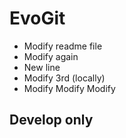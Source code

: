 # EvoGit

- Modify readme file 
- Modify again
- New line
- Modify 3rd (locally)
- Modify Modify Modify

## Develop only

